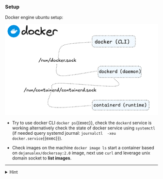 ### Setup

Docker engine ubuntu setup:

![Scan results](./assets/docker_ubuntu.png)



* Try to use docker CLI `docker ps`{{exec}}, check the `dockerd` service is working alternatively check the state of docker service using `systemctl` (if needed query systemd journal: `journalctl  -xeu docker.service`{{exec}}). 

* Check images on the machine `docker image ls` start a container based on `dejanualex/dockersay:2.0` image, next use `curl` and leverage unix domain socket to **list images**.

<hr>

<details>
<summary>Hint</summary>
Check the status of <code>docker.socket</code> and use systemctl to start the unit <code>systemctl start docker.socket </code> 
<br>
<code>curl</code> can talk to a Unix Socket via the <code>--unix-socket</code> flag <code>curl --unix-socket /var/run/docker.sock http://localhost/images/json</code>{{copy}} 
</details>